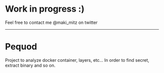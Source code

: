 # Work in progress :)

Feel free to contact me @maki\_mitz on twitter 

---

# Pequod

Project to analyze docker container, layers, etc... In order to find secret, extract binary and so on.

